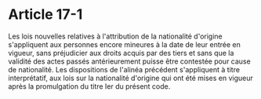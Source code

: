 # Article 17-1

Les lois nouvelles relatives à l'attribution de la nationalité d'origine s'appliquent aux personnes encore mineures à la date de leur entrée en vigueur, sans préjudicier aux droits acquis par des tiers et sans que la validité des actes passés antérieurement puisse être contestée pour cause de nationalité.   Les dispositions de l'alinéa précédent s'appliquent à titre interprétatif, aux lois sur la nationalité d'origine qui ont été mises en vigueur après la promulgation du titre Ier du présent code.